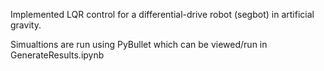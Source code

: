Implemented LQR control for a differential-drive robot (segbot) in artificial gravity.

Simualtions are run using PyBullet which can be viewed/run in GenerateResults.ipynb
